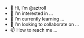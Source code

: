 - 👋 Hi, I’m @aztroll
- 👀 I’m interested in ...
- 🌱 I’m currently learning ...
- 💞️ I’m looking to collaborate on ...
- 📫 How to reach me ...

<!---
aztroll/aztroll is a ✨ special ✨ repository because its `README.md` (this file) appears on your GitHub profile.
You can click the Preview link to take a look at your changes.
--->
